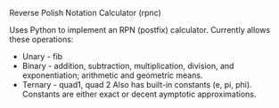 Reverse Polish Notation Calculator (rpnc)

Uses Python to implement an RPN (postfix) calculator.
Currently allows these operations:
 - Unary - fib
 - Binary - addition, subtraction, multiplication, division, and exponentiation; arithmetic and geometric means.
 - Ternary - quad1, quad 2
Also has built-in constants (e, pi, phi). Constants are either exact or decent aymptotic approximations.
